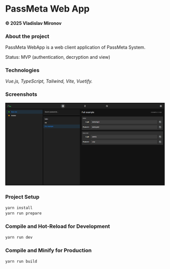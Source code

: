 # PassMeta Web App

#### © 2025 Vladislav Mironov

### About the project

PassMeta WebApp is a web client application of PassMeta System.

Status: MVP (authentication, decryption and view)

### Technologies

_Vue.js, TypeScript, Tailwind, Vite, Vuetify._

### Screenshots

![screenshot](docs/screenshots/storage.png)

### Project Setup

```sh
yarn install
yarn run prepare
```

### Compile and Hot-Reload for Development

```sh
yarn run dev
```

### Compile and Minify for Production

```sh
yarn run build
```
